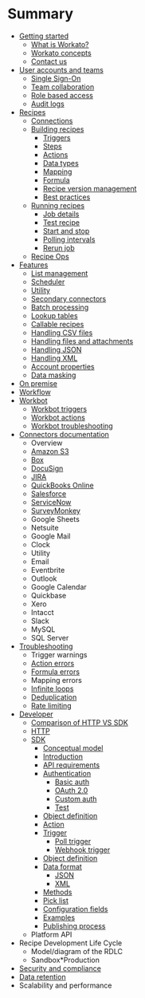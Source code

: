 # Summary

* [Getting started](getting-started.md)
  * [What is Workato?](what-is-workato.md)
  * [Workato concepts](workato-concepts.md)
  * [Contact us](contact-us.md)
* [User accounts and teams](user-accounts-and-teams.md)
  * [Single Sign-On](user-accounts-and-teams/sso.md)
  * [Team collaboration](user-accounts-and-teams/team-collaboration.md)
  * [Role based access](user-accounts-and-teams/team-collaboration.md#team-roles)
  * [Audit logs](user-accounts-and-teams/team-collaboration.md#audit-logs)
* [Recipes](recipes.md)
  * [Connections](recipes/connections.md)
  * [Building recipes](recipes/building-recipes.md)
    * [Triggers](recipes/triggers.md)
    * [Steps](recipes/steps.md)
    * [Actions](recipes/actions.md)
    * [Data types](recipes/data-pils.md)
    * [Mapping](recipes/mapping.md)
    * [Formula](recipes/formula.md)
    * [Recipe version management](recipes/recipe-version-management.md)
    * [Best practices](recipes/building-best-practices.md)
  * [Running recipes](recipes/running-recipes.md)
    * [Job details](recipes/job-details.md)
    * [Test recipe](recipes/testing-recipes.md)
    * [Start and stop](recipes/start-and-stop.md)
    * [Polling intervals](recipes/polling-intervals.md)
    * [Rerun job](recipes/rerun-job.md)
  * [Recipe Ops](recipe-ops.md)
* [Features](features.md)
  * [List management](features/list-management.md)
  * [Scheduler](features/scheduler.md)
  * [Utility](features/utilities.md)
  * [Secondary connectors](features/secondary-connectors.md)
  * [Batch processing](features/batch-processing.md)
  * [Lookup tables](features/lookup-tables.md)
  * [Callable recipes](features/callable-recipes.md)
  * [Handling CSV files](features/handling-csv-files.md)
  * [Handling files and attachments](features/handling-files-and-attachments.md)
  * [Handling JSON](features/handling-json.md)
  * [Handling XML](handling-xml.md)
  * [Account properties](features/account-properties.md)
  * [Data masking](features/data-masking.md)
* [On premise](on-prem.md)
* [Workflow](workflow.md)
* [Workbot](workbot/workbot.md)
  * [Workbot triggers](workbot/workbot-triggers.md)
  * [Workbot actions](workbot/workbot-actions.md)
  * [Workbot troubleshooting](workbot/workbot-troubleshooting.md)
* [Connectors documentation](connectors.md)
  * Overview
  * [Amazon S3](connectors/s3.md)
  * [Box](connectors/box.md)
  * [DocuSign](connectors/docusign.md)
  * [JIRA](connectors/jira.md)
  * [QuickBooks Online](connectors/quickbooks.md)
  * [Salesforce](connectors/salesforce.md)
  * [ServiceNow](connectors/servicenow.md)
  * [SurveyMonkey](connectors/surveymonkey.md)
  * Google Sheets
  * Netsuite
  * Google Mail
  * Clock
  * Utility
  * Email
  * Eventbrite
  * Outlook
  * Google Calendar
  * Quickbase
  * Xero
  * Intacct
  * Slack
  * MySQL
  * SQL Server
* [Troubleshooting](troubleshooting.md)
  * Trigger warnings
  * [Action errors](recipes/action-errors.md)
  * [Formula errors](recipes/formula-errors.md)
  * Mapping errors
  * [Infinite loops](recipes/infinite-loops.md)
  * [Deduplication](recipes/deduplication.md)
  * [Rate limiting](recipes/rate-limiting.md)
* [Developer](developer.md)
  * [Comparison of HTTP VS SDK](developer/http-vs-sdk.md)
  * [HTTP](developer/http.md)
  * [SDK](sdk.md)
    * [Conceptual model](developer/sdk/sdk-conceptual-model.md)
    * [Introduction](developer/sdk/introduction.md)
    * [API requirements](developer/sdk/api-requirements.md)
    * [Authentication](developer/sdk/authentication.md)
      * [Basic auth](developer/sdk/authentication/basic-authentication.md)
      * [OAuth 2.0](developer/sdk/authentication/oauth2-authentication.md)
      * [Custom auth](developer/sdk/authentication/custom-authentication.md)
      * [Test](developer/sdk/authentication/test.md)
    * [Object definition](developer/sdk/object-definition.md)
    * [Action](developer/sdk/action.md)
    * [Trigger](developer/sdk/trigger.md)
      * [Poll trigger](developer/sdk/trigger/poll-trigger.md)
      * [Webhook trigger](developer/sdk/trigger/webhook-trigger.md)
    * [Object definition](developer/sdk/object-definition.md)
    * [Data format](developer/sdk/data-format.md)
      * [JSON](developer/sdk/data-format/json-format.md)
      * [XML](developer/sdk/data-format/xml-format.md)
    * [Methods](developer/sdk/methods.md)
    * [Pick list](developer/sdk/pick-list.md)
    * [Configuration fields](developer/sdk/config_fields.md)
    * [Examples](developer/sdk/examples.md)
    * [Publishing process](developer/sdk/publishing-process.md)
  * Platform API
* Recipe Development Life Cycle
  * Model/diagram of the RDLC
  * Sandbox\*Production
* [Security and compliance](https://www.workato.com/security)
* [Data retention](data-retention.md)
* Scalability and performance